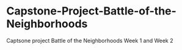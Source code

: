 # Capstone-Project-Battle-of-the-Neighborhoods
Captsone project Battle of the Neighborhoods Week 1 and Week 2
